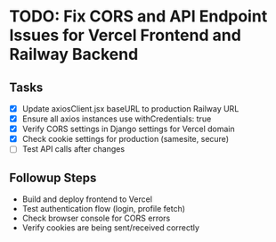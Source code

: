 # TODO: Fix CORS and API Endpoint Issues for Vercel Frontend and Railway Backend

## Tasks
- [x] Update axiosClient.jsx baseURL to production Railway URL
- [x] Ensure all axios instances use withCredentials: true
- [x] Verify CORS settings in Django settings for Vercel domain
- [x] Check cookie settings for production (samesite, secure)
- [ ] Test API calls after changes

## Followup Steps
- Build and deploy frontend to Vercel
- Test authentication flow (login, profile fetch)
- Check browser console for CORS errors
- Verify cookies are being sent/received correctly
